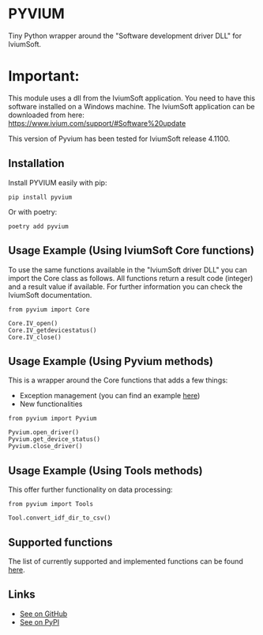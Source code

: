 # PYVIUM

Tiny Python wrapper around the "Software development driver DLL" for IviumSoft.

# Important:

This module uses a dll from the IviumSoft application. You need to have this software installed on a Windows machine. The IviumSoft application can be downloaded from here: https://www.ivium.com/support/#Software%20update

This version of Pyvium has been tested for IviumSoft release 4.1100.

## Installation

Install PYVIUM easily with pip:

```
pip install pyvium
```

Or with poetry:

```
poetry add pyvium
```

## Usage Example (Using IviumSoft Core functions)

To use the same functions available in the "IviumSoft driver DLL" you can import the Core class as follows. All functions return a result code (integer) and a result value if available. For further information you can check the IviumSoft documentation.

```
from pyvium import Core

Core.IV_open()
Core.IV_getdevicestatus()
Core.IV_close()
```

## Usage Example (Using Pyvium methods)

This is a wrapper around the Core functions that adds a few things:

- Exception management (you can find an example [here](https://github.com/SF-Tec/pyvium/blob/main/docs/error_management.md))
- New functionalities

```
from pyvium import Pyvium

Pyvium.open_driver()
Pyvium.get_device_status()
Pyvium.close_driver()

```
## Usage Example (Using Tools methods)

This offer further functionality on data processing:


```
from pyvium import Tools

Tool.convert_idf_dir_to_csv()

```

## Supported functions

The list of currently supported and implemented functions can be found [here](https://github.com/SF-Tec/pyvium/blob/main/docs/method_list.md).

## Links

- [See on GitHub](https://github.com/sf-tec/pyvium)
- [See on PyPI](https://pypi.org/project/pyvium)
